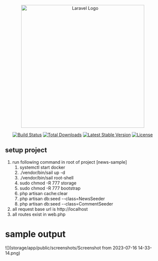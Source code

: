 <p align="center"><a href="https://laravel.com" target="_blank"><img src="https://raw.githubusercontent.com/laravel/art/master/logo-lockup/5%20SVG/2%20CMYK/1%20Full%20Color/laravel-logolockup-cmyk-red.svg" width="400" alt="Laravel Logo"></a></p>

<p align="center">
<a href="https://github.com/laravel/framework/actions"><img src="https://github.com/laravel/framework/workflows/tests/badge.svg" alt="Build Status"></a>
<a href="https://packagist.org/packages/laravel/framework"><img src="https://img.shields.io/packagist/dt/laravel/framework" alt="Total Downloads"></a>
<a href="https://packagist.org/packages/laravel/framework"><img src="https://img.shields.io/packagist/v/laravel/framework" alt="Latest Stable Version"></a>
<a href="https://packagist.org/packages/laravel/framework"><img src="https://img.shields.io/packagist/l/laravel/framework" alt="License"></a>
</p>

## setup project

1. run following command in root of project [news-sample]
    1. systemctl start docker
    2. ./vendor/bin/sail up -d
    3. ./vendor/bin/sail root-shell
    4. sudo chmod -R 777 storage
    5. sudo chmod -R 777 bootstrap
    6. php artisan cache:clear
    7. php artisan db:seed --class=NewsSeeder
    8. php artisan db:seed --class=CommentSeeder
2. all request base url is http://localhost
3. all routes exist in web.php


# sample output

![](storage/app/public/screenshots/Screenshot from 2023-07-16 14-33-14.png)

